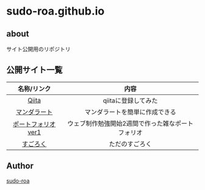 # sudo-roa.github.io

## about
サイト公開用のリポジトリ

## 公開サイト一覧

| 名称/リンク | 内容 |
|:---:|:---:|
| [Qiita](https://qiita.com/sudo___roa___) | qiitaに登録してみた |
| [マンダラート](https://sudo-roa.github.io/mandalat/Mandalat.html) | マンダラートを簡単に作成できる |
| [ポートフォリオver1](https://sudo-roa.github.io/portfolio/) | ウェブ制作勉強開始2週間で作った雑なポートフォリオ |
| [すごろく](https://sudo-roa.github.io/sugoroku) | ただのすごろく |

## Author
[sudo-roa](https://github.com/sudo-roa)
